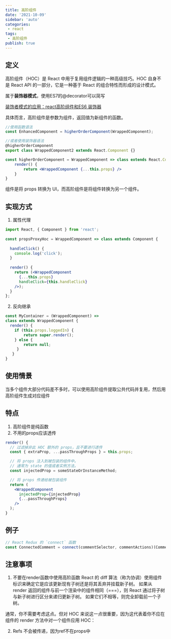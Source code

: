 ```yaml
---
title: 高阶组件
date: '2021-10-09'
sidebar: 'auto'
categories:
 - react
tags:
 - 高阶组件
publish: true
---
```

## 定义
高阶组件（HOC）是 React 中用于复用组件逻辑的一种高级技巧。HOC 自身不是 React API 的一部分，它是一种基于 React 的组合特性而形成的设计模式。

属于**装饰器模式**，使用ES7的@decorator可以简写

[装饰者模式的应用：react高阶组件和ES6 装饰器](https://blog.csdn.net/weixin_33693070/article/details/88731569)

具体而言，高阶组件是参数为组件，返回值为新组件的函数。

```jsx
//使用函数语法
const EnhancedComponent = higherOrderComponent(WrappedComponent);

//或者使用装饰器语法
@higherOrderComponent
export class WrappedComponent2 extends React.Component {}

const higherOrderComponent = WrappedComponent => class extends React.Component {
	render() {
		return <WrappedComponent {...this.props} />
	}
}
```

组件是将 props 转换为 UI，而高阶组件是将组件转换为另一个组件。

## 实现方式
1. 属性代理
```jsx
import React, { Component } from 'react';
 
const propsProxyHoc = WrappedComponent => class extends Component {
 
  handleClick() {
    console.log('click');
  }
 
  render() {
    return (<WrappedComponent
      {...this.props}
      handleClick={this.handleClick}
    />);
  }
};
```

2. 反向继承
```jsx
const MyContainer = (WrappedComponent) => 
class extends WrappedComponent {
  render() {
    if (this.props.loggedIn) {
        return super.render(); 
    } else {
        return null;
     }
   }
}
```

## 使用情景
当多个组件大部分代码差不多时，可以使用高阶组件提取公共代码并复用，然后用高阶组件生成对应组件

## 特点
1. 高阶组件是纯函数
2. 不用的props应该透传
```jsx
render() {
  // 过滤掉非此 HOC 额外的 props，且不要进行透传
  const { extraProp, ...passThroughProps } = this.props;

  // 将 props 注入到被包装的组件中。
  // 通常为 state 的值或者实例方法。
  const injectedProp = someStateOrInstanceMethod;

  // 将 props 传递给被包装组件
  return (
    <WrappedComponent
      injectedProp={injectedProp}
      {...passThroughProps}
    />
  );
}
```

## 例子
```jsx
// React Redux 的 `connect` 函数
const ConnectedComment = connect(commentSelector, commentActions)(CommentList);
```

## 注意事项
1. 不要在render函数中使用高阶函数
React 的 diff 算法（称为协调）使用组件标识来确定它是应该更新现有子树还是将其丢弃并挂载新子树。 如果从 render 返回的组件与前一个渲染中的组件相同（===），则 React 通过将子树与新子树进行区分来递归更新子树。 如果它们不相等，则完全卸载前一个子树。

通常，你不需要考虑这点。但对 HOC 来说这一点很重要，因为这代表着你不应在组件的 render 方法中对一个组件应用 HOC：

2. Refs 不会被传递，因为ref不在props中